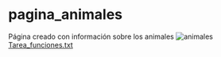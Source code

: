 # pagina_animales
Página creado con información sobre los animales
![animales](https://user-images.githubusercontent.com/113636572/190554497-f0fafa6f-3f62-4bee-b542-0f101dcae286.jpg)
[Tarea_funciones.txt](https://github.com/luisacompu/pagina_animales/files/9580629/Tarea_funciones.txt)
